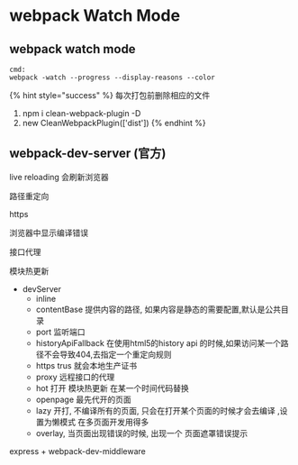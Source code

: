 # webpack Watch Mode

## webpack watch mode

```text
cmd:
webpack -watch --progress --display-reasons --color
```

{% hint style="success" %}
每次打包前删除相应的文件

1. npm i clean-webpack-plugin -D
2. new CleanWebpackPlugin\(\['dist'\]\)
{% endhint %}

## webpack-dev-server \(官方\)

live reloading 会刷新浏览器

路径重定向

https

浏览器中显示编译错误

接口代理

模块热更新

* devServer
  * inline
  * contentBase 提供内容的路径, 如果内容是静态的需要配置,默认是公共目录
  * port 监听端口
  * historyApiFallback  在使用html5的history api 的时候,如果访问某一个路径不会导致404,去指定一个重定向规则
  * https trus 就会本地生产证书
  * proxy 远程接口的代理
  * hot 打开  模块热更新 在某一个时间代码替换
  * openpage 最先代开的页面
  * lazy 开打,   不编译所有的页面, 只会在打开某个页面的时候才会去编译 ,设置为懒模式 在多页面开发用得多
  * overlay,  当页面出现错误的时候, 出现一个 页面遮罩错误提示



express + webpack-dev-middleware

